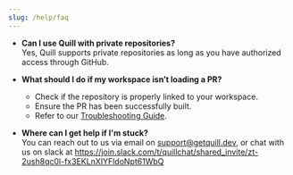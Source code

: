 ```yaml
---
slug: /help/faq
---
```


- **Can I use Quill with private repositories?**  
  Yes, Quill supports private repositories as long as you have authorized access through GitHub.

- **What should I do if my workspace isn’t loading a PR?**

  - Check if the repository is properly linked to your workspace.
  - Ensure the PR has been successfully built.
  - Refer to our [Troubleshooting Guide](#9-troubleshooting-guide).

- **Where can I get help if I'm stuck?**  
  You can reach out to us via email on support@getquill.dev, or chat with us on slack at
  https://join.slack.com/t/quillchat/shared_invite/zt-2ush8qc0l-fx3EKLnXIYFldoNpt61WbQ
